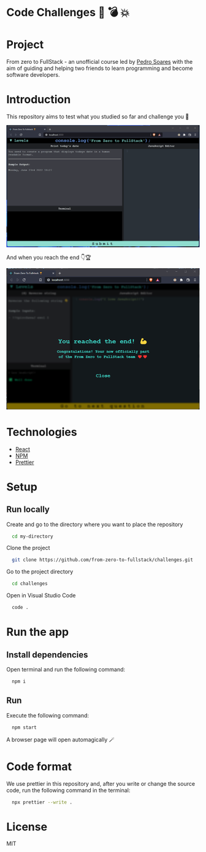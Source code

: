 # Code Challenges 🤯 💣 💥

# Project

From zero to FullStack - an unofficial course led by [Pedro Soares](https://github.com/pncsoares) with the aim of guiding and helping two friends to learn programming and become software developers.

# Introduction

This repository aims to test what you studied so far and challenge you 💪

![app](./images/app.gif)

And when you reach the end 👇🏆

![end screen](./images/end-screen.png)

# Technologies

- [React](https://reactjs.org/docs/getting-started.html)
- [NPM](https://www.npmjs.com)
- [Prettier](https://prettier.io/docs/en/)

# Setup

## Run locally

Create and go to the directory where you want to place the repository

```bash
  cd my-directory
```

Clone the project

```bash
  git clone https://github.com/from-zero-to-fullstack/challenges.git
```

Go to the project directory

```bash
  cd challenges
```

Open in Visual Studio Code

```bash
  code .
```

# Run the app

## Install dependencies

Open terminal and run the following command:
```bash
  npm i
```

## Run

Execute the following command:
```bash
  npm start
```

A browser page will open automagically 🪄

# Code format

We use prettier in this repository and, after you write or change the source code, run the following command in the terminal:
```bash
  npx prettier --write .
```

# License

MIT
